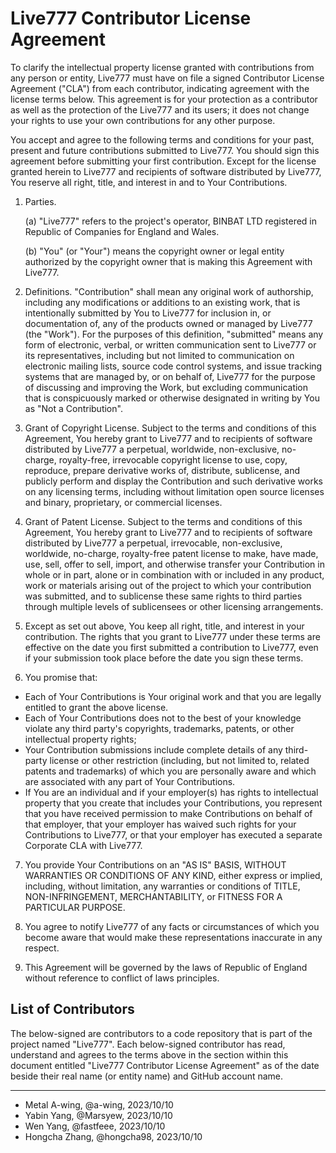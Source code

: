 # Live777 Contributor License Agreement

To clarify the intellectual property license granted with contributions from any person or entity, Live777 must have on file a signed Contributor License Agreement ("CLA") from each contributor, indicating agreement with the license terms below. This agreement is for your protection as a contributor as well as the protection of the Live777 and its users; it does not change your rights to use your own contributions for any other purpose.

You accept and agree to the following terms and conditions for your past, present and future contributions submitted to Live777. You should sign this agreement before submitting your first contribution. Except for the license granted herein to Live777 and recipients of software distributed by Live777, You reserve all right, title, and interest in and to Your Contributions.

1. Parties.

   (a) "Live777" refers to the project's operator, BINBAT LTD registered in Republic of Companies for England and Wales.

   (b) "You" (or "Your") means the copyright owner or legal entity authorized by the copyright owner that is making this Agreement with Live777.

2. Definitions. "Contribution" shall mean any original work of authorship, including any modifications or additions to an existing work, that is intentionally submitted by You to Live777 for inclusion in, or documentation of, any of the products owned or managed by Live777 (the "Work"). For the purposes of this definition, "submitted" means any form of electronic, verbal, or written communication sent to Live777 or its representatives, including but not limited to communication on electronic mailing lists, source code control systems, and issue tracking systems that are managed by, or on behalf of, Live777 for the purpose of discussing and improving the Work, but excluding communication that is conspicuously marked or otherwise designated in writing by You as "Not a Contribution".

3. Grant of Copyright License. Subject to the terms and conditions of this Agreement, You hereby grant to Live777 and to recipients of software distributed by Live777 a perpetual, worldwide, non-exclusive, no-charge, royalty-free, irrevocable copyright license to use, copy, reproduce, prepare derivative works of, distribute, sublicense, and publicly perform and display the Contribution and such derivative works on any licensing terms, including without limitation open source licenses and binary, proprietary, or commercial licenses.

4. Grant of Patent License. Subject to the terms and conditions of this Agreement, You hereby grant to Live777 and to recipients of software distributed by Live777 a perpetual, irrevocable, non-exclusive, worldwide, no-charge, royalty-free patent license to make, have made, use, sell, offer to sell, import, and otherwise transfer your Contribution in whole or in part, alone or in combination with or included in any product, work or materials arising out of the project to which your contribution was submitted, and to sublicense these same rights to third parties through multiple levels of sublicensees or other licensing arrangements.

5. Except as set out above, You keep all right, title, and interest in your contribution. The rights that you grant to Live777 under these terms are effective on the date you first submitted a contribution to Live777, even if your submission took place before the date you sign these terms.

6. You promise that:

- Each of Your Contributions is Your original work and that you are legally entitled to grant the above license.
- Each of Your Contributions does not to the best of your knowledge violate any third party's copyrights, trademarks, patents, or other intellectual property rights;
- Your Contribution submissions include complete details of any third-party license or other restriction (including, but not limited to, related patents and trademarks) of which you are personally aware and which are associated with any part of Your Contributions.
- If You are an individual and if your employer(s) has rights to intellectual property that you create that includes your Contributions, you represent that you have received permission to make Contributions on behalf of that employer, that your employer has waived such rights for your Contributions to Live777, or that your employer has executed a separate Corporate CLA with Live777.

7. You provide Your Contributions on an "AS IS" BASIS, WITHOUT WARRANTIES OR CONDITIONS OF ANY KIND, either express or implied, including, without limitation, any warranties or conditions of TITLE, NON-INFRINGEMENT, MERCHANTABILITY, or FITNESS FOR A PARTICULAR PURPOSE.

8. You agree to notify Live777 of any facts or circumstances of which you become aware that would make these representations inaccurate in any respect.

9. This Agreement will be governed by the laws of Republic of England without reference to conflict of laws principles.

## List of Contributors

The below-signed are contributors to a code repository that is part of the project named "Live777". Each below-signed contributor has read, understand and agrees to the terms above in the section within this document entitled "Live777 Contributor License Agreement" as of the date beside their real name (or entity name) and GitHub account name.

---

<!--
Example:

- Metal A-wing, @a-wing, 2023/10/10
-->

- Metal A-wing, @a-wing, 2023/10/10
- Yabin Yang, @Marsyew, 2023/10/10
- Wen Yang, @fastfeee, 2023/10/10
- Hongcha Zhang, @hongcha98, 2023/10/10